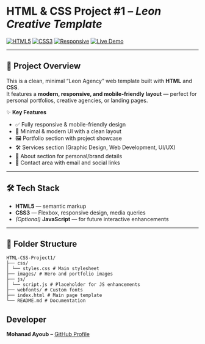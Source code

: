 # HTML & CSS Project #1 – _Leon Creative Template_

[![HTML5](https://img.shields.io/badge/HTML5-E34F26?logo=html5&logoColor=fff&style=flat)](https://developer.mozilla.org/en-US/docs/Web/Guide/HTML/HTML5)
[![CSS3](https://img.shields.io/badge/CSS3-1572B6?logo=css3&logoColor=fff&style=flat)](https://developer.mozilla.org/en-US/docs/Web/CSS)
[![Responsive](https://img.shields.io/badge/Responsive%20Design-Yes-brightgreen?style=flat)](#)
[![Live Demo](https://img.shields.io/badge/Demo-Online-blue?style=flat)](https://zlmohanadlz.github.io/HTML-CSS-Project1)

---

## 📌 Project Overview

This is a clean, minimal “Leon Agency” web template built with **HTML** and **CSS**.  
It features a **modern, responsive, and mobile-friendly layout** — perfect for personal portfolios, creative agencies, or landing pages.

✨ **Key Features**

-   ✅ Fully responsive & mobile-friendly design
-   🎨 Minimal & modern UI with a clean layout
-   🖼️ Portfolio section with project showcase
-   🛠️ Services section (Graphic Design, Web Development, UI/UX)
-   📖 About section for personal/brand details
-   📩 Contact area with email and social links

---

## 🛠️ Tech Stack

-   **HTML5** — semantic markup
-   **CSS3** — Flexbox, responsive design, media queries
-   _(Optional)_ **JavaScript** — for future interactive enhancements

---

## 📂 Folder Structure

```
HTML-CSS-Project1/
├── css/
│ └── styles.css # Main stylesheet
├── images/ # Hero and portfolio images
├── js/
│ └── script.js # Placeholder for JS enhancements
├── webfonts/ # Custom fonts
├── index.html # Main page template
└── README.md # Documentation
```

## Developer

**Mohanad Ayoub** – [GitHub Profile](https://github.com/zlmohanadlz)
